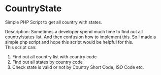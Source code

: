 # CountryState
Simple PHP Script to get all country with states.

Description: Sometimes a developer spend much time to find out all country/states list. And then confusion how to implement this. 
So I made a simple php script and hope this script would be helpful for this.  
This script can:
1. Find out all country list with country code
2. Find out all states by country code
3. Check state is valid or not by Country Short Code, ISO Code etc.
